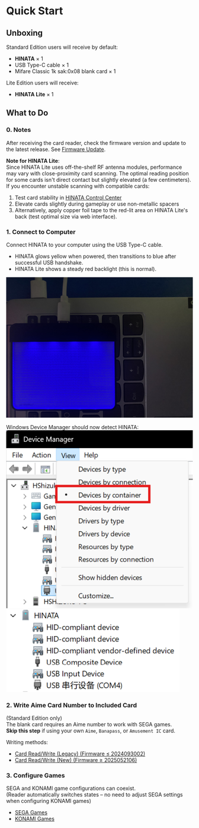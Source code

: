 # Quick Start

## Unboxing
Standard Edition users will receive by default:
* **HINATA** × 1  
* USB Type-C cable × 1  
* Mifare Classic 1k sak:0x08 blank card × 1  

Lite Edition users will receive:
* **HINATA Lite** × 1  

## What to Do
### 0. Notes

After receiving the card reader, check the firmware version and update to the latest release. See [Firmware Update](Update/index.md).  

**Note for HINATA Lite**:  
Since HINATA Lite uses off-the-shelf RF antenna modules, performance may vary with close-proximity card scanning. The optimal reading position for some cards isn't direct contact but slightly elevated (a few centimeters). If you encounter unstable scanning with compatible cards:  
1. Test card stability in [HINATA Control Center](HCC/index.md)  
2. Elevate cards slightly during gameplay or use non-metallic spacers  
3. Alternatively, apply copper foil tape to the red-lit area on HINATA Lite's back (test optimal size via web interface).

### 1. Connect to Computer
Connect HINATA to your computer using the USB Type-C cable.  
- HINATA glows yellow when powered, then transitions to blue after successful USB handshake.  
- HINATA Lite shows a steady red backlight (this is normal).  

![connection](</assets/connection.jpg>)  

Windows Device Manager should now detect HINATA:  
![devmgr0](<assets/devmgr0.png>)  
![devmgr1](<assets/devmgr1.png>)  

### 2. Write Aime Card Number to Included Card
(Standard Edition only)  
The blank card requires an Aime number to work with SEGA games.  
**Skip this step** if using your own `Aime`, `Banapass`, or `Amusement IC` card.  

Writing methods:  
* [Card Read/Write (Legacy) (Firmware ≤ 2024093002)](HCP/index.md#card-reading-and-writing)  
* [Card Read/Write (New) (Firmware ≥ 2025052106)](HCC/index.md#card-read-write)  

### 3. Configure Games
SEGA and KONAMI game configurations can coexist.  
(Reader automatically switches states – no need to adjust SEGA settings when configuring KONAMI games)  
* [SEGA Games](SEGA/index.md)  
* [KONAMI Games](KONAMI/index.md)  